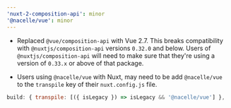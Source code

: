 ```yaml
---
'nuxt-2-composition-api': minor
'@nacelle/vue': minor
---
```


- Replaced `@vue/composition-api` with Vue 2.7. This breaks compatibility with `@nuxtjs/composition-api` versions `0.32.0` and below. Users of `@nuxtjs/composition-api` will need to make sure that they're using a version of `0.33.x` or above of that package. 

- Users using `@nacelle/vue` with Nuxt, may need to be add `@nacelle/vue` to the `transpile` key of their `nuxt.config.js` file. 

```js
build: { transpile: [({ isLegacy }) => isLegacy && '@nacelle/vue'] },
```
